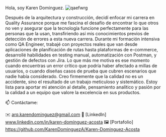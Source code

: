 Hola, soy Karen Dominguez. 
![qaefwrg](https://github.com/user-attachments/assets/f1949003-96b0-4a83-ae74-519bf84f006a)


Después de la arquitectura y construcción, decidí enfocar mi carrera en Quality Assurance porque me fascina el desafío de encontrar lo que otros no ven y asegurar que la tecnología funcione perfectamente para las personas que la usan, transfiriendo así mis conocimientos previos de detección de errores a esta nueva carrera. Durante mi formación intensiva como QA Engineer, trabajé con proyectos reales que van desde aplicaciones de planificación de rutas hasta plataformas de e-commerce, desarrollé habilidades en testing manual, automatización con Postman, y gestión de defectos con Jira. Lo que más me motiva es ese momento cuando encuentras un error crítico que podría haber afectado a millas de usuarios, o cuando diseñas casos de prueba que cubren escenarios que nadie había considerado. Creo firmemente que la calidad no es un accidente, sino el resultado de un trabajo meticuloso y sistemático. Estoy lista para aportar mi atención al detalle, pensamiento analítico y pasión por la calidad a un equipo que valore la excelencia en sus productos.


📫 Contáctame:

✉️ arq.karendominguez@gmail.com
💼 [LinkedIn] www.linkedin.com/in/karen-domínguez-acosta
🖼️ [Portafolio] https://github.com/KarenDominguezA/Karen-Dominguez-Acosta
